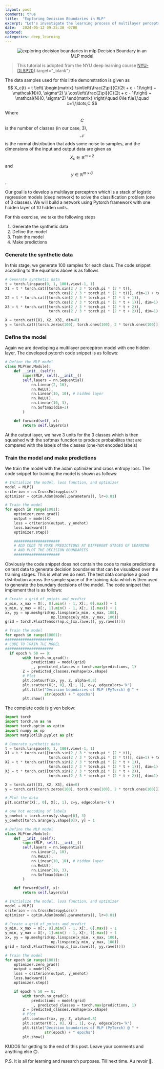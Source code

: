 ```yaml
---
layout: post
comments: true
title:  "Exploring Decision Boundaries in MLP"
excerpt: "Let's investigate the learning process of multilayer perceptron model"
date:   2024-05-12 09:25:30 -0700
updated:  
categories: deep_learning
---
```


<figure style="text-align:center">
  <img src="/images/MLP-decision-boundary.gif" alt="exploring decision boundaries in mlp">
  <figcation>Decision Boundary in an MLP model</figcation>
</figure>

>This tutorial is adopted from the NYU deep learning course [NYU-DLSP20](https://atcold.github.io/NYU-DLSP20/en/week02/02-3/){:target="_blank"}

The data samples used for this little demonstration is given as
$$
X_c(t) = t \left(
\begin{matrix}
\sin\left(\frac{2\pi}{C}(2t + c - 1)\right) + \mathcal{N}(0, \sigma^2) \\
\cos\left(\frac{2\pi}{C}(2t + c - 1)\right) + \mathcal{N}(0, \sigma^2)
\end{matrix}
\right)\quad 0\le t\le1,\quad c=1,\ldots,C
$$

Where $$C$$ is the number of classes (in our case, 3), $$\mathcal{N}$$ is the normal distribution that adds some noise to samples, and the dimensions of the input and output data are given as $$X_c\in\mathbb{R}^{m\times2}$$ and $$y\in\mathbb{R}^{m\times C}$$.

Our goal is to develop a multilayer perceptron which is a stack of logistic regression models (deep network) to solve the classification problem (one of 3 classes). We will build a network using Pytorch framework with one hidden layer of 10 hidden units.

For this exercise, we take the following steps
1. Generate the synthetic data
2. Define the model
3. Train the model
4. Make predictions

### Generate the synthetic data

In this stage, we generate 100 samples for each class. The code snippet according to the equations above is as follows

```python
# Generate synthetic data
t = torch.linspace(0, 1, 100).view(-1, 1)
X1 = t * torch.cat([torch.sin(2 / 3 * torch.pi * (2 * t)),
                    torch.cos(2 / 3 * torch.pi * (2 * t))], dim=1) + torch.randn(100, 2) * 0.03
X2 = t * torch.cat([torch.sin(2 / 3 * torch.pi * (2 * t + 1)),
                    torch.cos(2 / 3 * torch.pi * (2 * t + 1))], dim=1) + torch.randn(100, 2) * 0.03
X3 = t * torch.cat([torch.sin(2 / 3 * torch.pi * (2 * t + 2)),
                    torch.cos(2 / 3 * torch.pi * (2 * t + 2))], dim=1) + torch.randn(100, 2) * 0.03

X = torch.cat([X1, X2, X3], dim=0)
y = torch.cat([torch.zeros(100), torch.ones(100), 2 * torch.ones(100)]).long()
```

### Define the model

Again we are developing a multilayer perceptron model with one hidden layer. The developed pytorch code snippet is as follows:

```python
# Define the MLP model
class MLP(nn.Module):
    def __init__(self):
        super(MLP, self).__init__()
        self.layers = nn.Sequential(
            nn.Linear(2, 10),
            nn.ReLU(),
            nn.Linear(10, 10), # hidden layer
            nn.ReLU(),
            nn.Linear(10, 3),
            nn.Softmax(dim=1)
        )

    def forward(self, x):
        return self.layers(x)
```

At the output layer, we have 3 units for the 3 classes which is then squashed with the softmax function to produce probabilites that are compared with the labels of the classes (one-hot encoded labels)

### Train the model and make predictions

We train the model with the adam optimizer and cross entropy loss. The code snippet for training the model is shown as follows:

```python
# Initialize the model, loss function, and optimizer
model = MLP()
criterion = nn.CrossEntropyLoss()
optimizer = optim.Adam(model.parameters(), lr=0.01)

# Train the model
for epoch in range(1001):
    optimizer.zero_grad()
    output = model(X)
    loss = criterion(output, y_onehot)
    loss.backward()
    optimizer.step()

    #####################
    # ADD CODE TO MAKE PREDICTIONS AT DIFFERENT STAGES OF LEARNING
    # AND PLOT THE DECISION BOUNDARIES
    #####################
```

Obviously the code snippet does not contain the code to make predictions on test data to generate decision boundaries that can be visualized over the training stages. This is what we do next. The test data comprise a good distribution across the sample space of the training data which is then used to generate the boundary decisions of the model. The code snippet that implement that is as follows:

```python
# Create a grid of points and predict
x_min, x_max = X[:, 0].min() - 1, X[:, 0].max() + 1
y_min, y_max = X[:, 1].min() - 1, X[:, 1].max() + 1
xx, yy = np.meshgrid(np.linspace(x_min, x_max, 100),
                     np.linspace(y_min, y_max, 100))
grid = torch.FloatTensor(np.c_[xx.ravel(), yy.ravel()])

# Train the model
for epoch in range(10001):
######################
# CODE TO TRAIN THE MODEL
######################
  if epoch % 50 == 0:
        with torch.no_grad():
            predictions = model(grid)
            _, predicted_classes = torch.max(predictions, 1)
        Z = predicted_classes.reshape(xx.shape)
        # Plot
        plt.contourf(xx, yy, Z, alpha=0.8)
        plt.scatter(X[:, 0], X[:, 1], c=y, edgecolors='k')
        plt.title("Decision boundaries of MLP (PyTorch) @ " +
                  str(epoch) + " epochs")
        plt.show()
```

The complete code is given below:

```python
import torch
import torch.nn as nn
import torch.optim as optim
import numpy as np
import matplotlib.pyplot as plt

# Generate synthetic data
t = torch.linspace(0, 1, 100).view(-1, 1)
X1 = t * torch.cat([torch.sin(2 / 3 * torch.pi * (2 * t)),
                    torch.cos(2 / 3 * torch.pi * (2 * t))], dim=1) + torch.randn(100, 2) * 0.03
X2 = t * torch.cat([torch.sin(2 / 3 * torch.pi * (2 * t + 1)),
                    torch.cos(2 / 3 * torch.pi * (2 * t + 1))], dim=1) + torch.randn(100, 2) * 0.03
X3 = t * torch.cat([torch.sin(2 / 3 * torch.pi * (2 * t + 2)),
                    torch.cos(2 / 3 * torch.pi * (2 * t + 2))], dim=1) + torch.randn(100, 2) * 0.03

X = torch.cat([X1, X2, X3], dim=0)
y = torch.cat([torch.zeros(100), torch.ones(100), 2 * torch.ones(100)]).long()

# Plot the data
plt.scatter(X[:, 0], X[:, 1], c=y, edgecolors='k')

# one hot encoding of labels
y_onehot = torch.zeros(y.shape[0], 3)
y_onehot[torch.arange(y.shape[0]), y] = 1

# Define the MLP model
class MLP(nn.Module):
    def __init__(self):
        super(MLP, self).__init__()
        self.layers = nn.Sequential(
            nn.Linear(2, 10),
            nn.ReLU(),
            nn.Linear(10, 10), # hidden layer
            nn.ReLU(),
            nn.Linear(10, 3),
            nn.Softmax(dim=1)
        )

    def forward(self, x):
        return self.layers(x)

# Initialize the model, loss function, and optimizer
model = MLP()
criterion = nn.CrossEntropyLoss()
optimizer = optim.Adam(model.parameters(), lr=0.01)

# Create a grid of points and predict
x_min, x_max = X[:, 0].min() - 1, X[:, 0].max() + 1
y_min, y_max = X[:, 1].min() - 1, X[:, 1].max() + 1
xx, yy = np.meshgrid(np.linspace(x_min, x_max, 100),
                     np.linspace(y_min, y_max, 100))
grid = torch.FloatTensor(np.c_[xx.ravel(), yy.ravel()])

# Train the model
for epoch in range(1001):
    optimizer.zero_grad()
    output = model(X)
    loss = criterion(output, y_onehot)
    loss.backward()
    optimizer.step()

    if epoch % 50 == 0:
        with torch.no_grad():
            predictions = model(grid)
            _, predicted_classes = torch.max(predictions, 1)
        Z = predicted_classes.reshape(xx.shape)
        # Plot
        plt.contourf(xx, yy, Z, alpha=0.8)
        plt.scatter(X[:, 0], X[:, 1], c=y, edgecolors='k')
        plt.title("Decision boundaries of MLP (PyTorch) @ " +
                  str(epoch) + " epochs")
        plt.show()
```

KUDOS for getting to the end of this post. Leave your comments and anything else 🙃. 

P.S. It is all for learning and research purposes. Till next time. Au revoir 👋.

